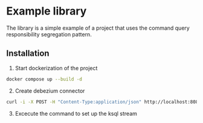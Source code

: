 # Example library
The library is a simple example of a project that uses the command query responsibility segregation pattern.

## Installation

1. Start dockerization of the project
```bash
docker compose up --build -d
```

2. Create debezium connector
```bash
curl -i -X POST -H "Content-Type:application/json" http://localhost:8083/connectors/ -d @config/connectors/register-postgres.json
```

3. Excecute the command to set up the ksql stream
```bash

```